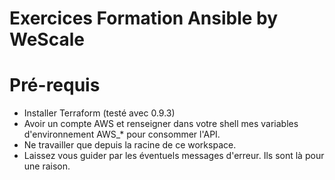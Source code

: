 # Exercices Formation Ansible by WeScale

# Pré-requis

* Installer Terraform (testé avec 0.9.3)
* Avoir un compte AWS et renseigner dans votre shell mes variables d'environnement AWS_* 
pour consommer l'API.
* Ne travailler que depuis la racine de ce workspace.
* Laissez vous guider par les éventuels messages d'erreur. Ils sont là pour une raison.
